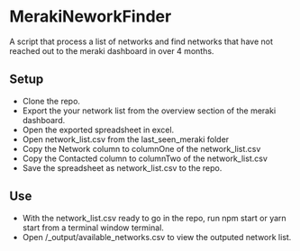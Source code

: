 # MerakiNeworkFinder

A script that process a list of networks and find networks that have not reached out to the meraki dashboard in over 4 months.

## Setup

- Clone the repo.
- Export the your network list from the overview section of the meraki dashboard.
- Open the exported spreadsheet in excel.
- Open network_list.csv from the last_seen_meraki folder
- Copy the Network column to columnOne of the network_list.csv
- Copy the Contacted column to columnTwo of the network_list.csv
- Save the spreadsheet as network_list.csv to the repo.

## Use

- With the network_list.csv ready to go in the repo, run npm start or yarn start from a terminal window terminal.
- Open /\_output/available_networks.csv to view the outputed network list.
